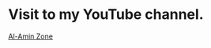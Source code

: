 <html>
<body>

<h1>Visit to my YouTube channel.</h1>

<p><a href=https://youtube.com/@al-amin_zone>Al-Amin Zone</a></p>

</body>
</html>
